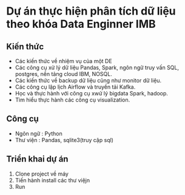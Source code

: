 # Dự án thực hiện phân tích dữ liệu theo khóa Data Enginner IMB

## Kiến thức

- Các kiến thức về nhiệm vụ của một DE
- Các công cụ xử lý dữ liệu Pandas, Spark, ngôn ngữ truy vấn SQL, postgres, nền tảng cloud IBM, NOSQL.
- Các kiến thức về backup dữ liệu cũng như monitor dữ liệu.
- Các công cụ lập lịch Airflow và truyền tải Kafka.
- Học và thực hành với công cụ xwử lý bigdata Spark, hadoop.
- Tìm hiểu thực hành các công cụ visualization.

## Công cụ
- Ngôn ngữ : Python
- Thư viện : Pandas, sqlite3(truy cập sql)

## Triển khai dự án

1. Clone project về máy
2. Tiến hành install các thư việjn
3. Run
